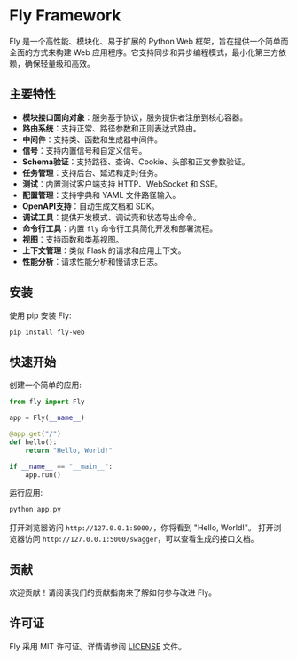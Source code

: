 # Fly Framework

Fly 是一个高性能、模块化、易于扩展的 Python Web 框架，旨在提供一个简单而全面的方式来构建 Web 应用程序。它支持同步和异步编程模式，最小化第三方依赖，确保轻量级和高效。

## 主要特性

- **模块接口面向对象**：服务基于协议，服务提供者注册到核心容器。
- **路由系统**：支持正常、路径参数和正则表达式路由。
- **中间件**：支持类、函数和生成器中间件。
- **信号**：支持内置信号和自定义信号。
- **Schema验证**：支持路径、查询、Cookie、头部和正文参数验证。
- **任务管理**：支持后台、延迟和定时任务。
- **测试**：内置测试客户端支持 HTTP、WebSocket 和 SSE。
- **配置管理**：支持字典和 YAML 文件路径输入。
- **OpenAPI支持**：自动生成文档和 SDK。
- **调试工具**：提供开发模式、调试壳和状态导出命令。
- **命令行工具**：内置 `fly` 命令行工具简化开发和部署流程。
- **视图**：支持函数和类基视图。
- **上下文管理**：类似 Flask 的请求和应用上下文。
- **性能分析**：请求性能分析和慢请求日志。

## 安装

使用 pip 安装 Fly:

```bash
pip install fly-web
```

## 快速开始

创建一个简单的应用:

```python
from fly import Fly

app = Fly(__name__)

@app.get("/")
def hello():
    return "Hello, World!"

if __name__ == "__main__":
    app.run()
```

运行应用:

```bash
python app.py
```

打开浏览器访问 `http://127.0.0.1:5000/`，你将看到 "Hello, World!"。
打开浏览器访问 `http://127.0.0.1:5000/swagger`，可以查看生成的接口文档。

## 贡献

欢迎贡献！请阅读我们的贡献指南来了解如何参与改进 Fly。

## 许可证

Fly 采用 MIT 许可证。详情请参阅 [LICENSE](LICENSE) 文件。
